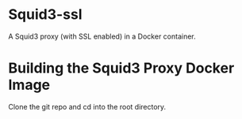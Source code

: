 # Squid3-ssl

A Squid3 proxy (with SSL enabled) in a Docker container.


# Building the Squid3 Proxy Docker Image

Clone the git repo and cd into the root directory.
